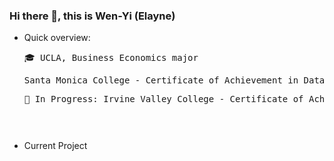 ### Hi there 👋, this is Wen-Yi (Elayne)

- Quick overview:
  <pre>🎓 UCLA, Business Economics major
  <pre>Santa Monica College - Certificate of Achievement in Data Science
  <pre>📖 In Progress: Irvine Valley College - Certificate of Achievement in Web Authoring

- Current Project

<!--
**elayswew/elayswew** is a ✨ _special_ ✨ repository because its `README.md` (this file) appears on your GitHub profile.



